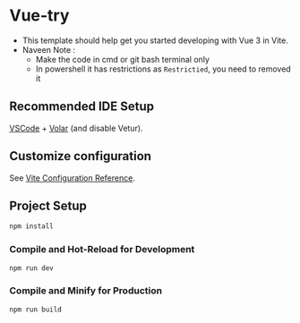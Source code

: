 # Vue-try

- This template should help get you started developing with Vue 3 in Vite.
- Naveen Note : 
  - Make the code in cmd or git bash terminal only
  - In powershell it has restrictions as `Restrictied`, you need to removed it

## Recommended IDE Setup

[VSCode](https://code.visualstudio.com/) + [Volar](https://marketplace.visualstudio.com/items?itemName=Vue.volar) (and disable Vetur).

## Customize configuration

See [Vite Configuration Reference](https://vite.dev/config/).

## Project Setup

```sh
npm install
```

### Compile and Hot-Reload for Development

```sh
npm run dev
```

### Compile and Minify for Production

```sh
npm run build
```
